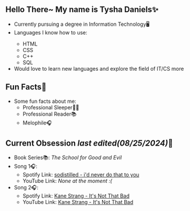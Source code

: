 ## Hello There~ My name is Tysha Daniels✨
<ul>
    <li>Currently pursuing a degree in Information Technology🖥️</li>
    <li>Languages I know how to use: </li>
      <ul>
        <li>HTML</li>
        <li>CSS</li>
        <li>C++</li>
        <li>SQL</li>
      </ul>
    <li>Would love to learn new languages and explore the field of IT/CS more</li>
</ul>

## Fun Facts🎉
<ul>
    <li>Some fun facts about me:
          <ul>
            <li>Professional Sleeper💪💤</li>
            <li>Professional Reader📚</li>
            <li>Melophile🎧</li>
          </ul>
    </li>
</ul>

## Current Obsession <i>last edited(08/25/2024)</i>🧸
<ul>
  <li>Book Series📚: <i>The School for Good and Evil</i> </li>
  <li>Song 1🎧: 
    <ul>
      <li>Spotify Link: <a href="https://open.spotify.com/track/0DmfBkkvrPR9f2KQJuE2ui?si=b1e0be86a43c43c1">sodistilled - i'd never do that to you</a></li>
      <li>YouTube Link: <i>None at the moment :( </i> </li>
    </ul>
  </li>
  <li>Song 2🎧:
      <ul>
          <li>Spotify Link: <a href="https://open.spotify.com/track/5a932AL1bOQhwbeb7lqWsU?si=edd7cfc51184419f">Kane Strang - It's Not That Bad</a></li>
          <li>YouTube Link: <a href="https://youtu.be/-kF9d99qRVs?si=4zjGwZjKK2WmDGnS">Kane Strang - It's Not That Bad</a></li>
      </ul>
  </li> 
</ul>


<!--
**aoideee/aoideee** is a ✨ _special_ ✨ repository because its `README.md` (this file) appears on your GitHub profile.

Here are some ideas to get you started:

- 🔭 I’m currently working on ...
- 🌱 I’m currently learning ...
- 👯 I’m looking to collaborate on ...
- 🤔 I’m looking for help with ...
- 💬 Ask me about ...
- 📫 How to reach me: ...
- 😄 Pronouns: ...
- ⚡ Fun fact: ...
-->
